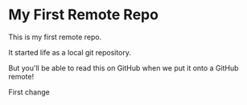# My First Remote Repo

This is my first remote repo.

It started life as a local git repository.

But you'll be able to read this on GitHub when we put it onto a GitHub remote!

First change
